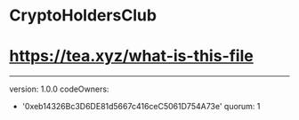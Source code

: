 # CryptoHoldersClub
# https://tea.xyz/what-is-this-file
---
version: 1.0.0
codeOwners:
  - '0xeb14326Bc3D6DE81d5667c416ceC5061D754A73e'
quorum: 1
